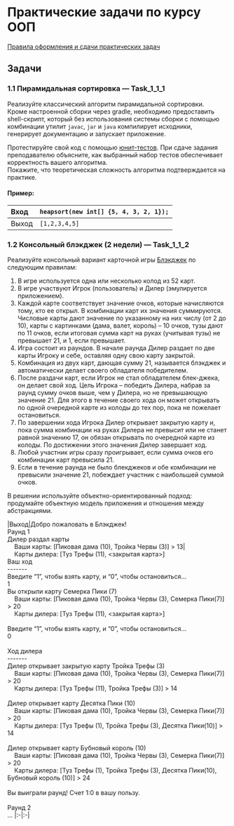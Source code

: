 # Практические задачи по курсу ООП

[Правила оформления и сдачи практических задач](https://docs.google.com/document/d/1rGBNsl5-POQg3t4Lbn6Qad6yrAGWCqndiEnUrpYjHos/edit?usp=sharing)

## Задачи

### 1.1 Пирамидальная сортировка — **Task_1_1_1**  
Реализуйте классический алгоритм пирамидальной сортировки.  
Кроме настроенной сборки через gradle, необходимо предоставить shell-скрипт, который без использования системы сборки с помощью комбинации утилит `javac`, `jar` и `java` компилирует исходники, генерирует документацию и запускает приложение.  

Протестируйте свой код с помощью [юнит-тестов](https://en.wikipedia.org/wiki/Unit_testing). При сдаче задания преподавателю объясните, как выбранный набор тестов обеспечивает корректность вашего алгоритма.  
Покажите, что теоретическая сложность алгоритма подтверждается на практике.

#### Пример:
|Вход|`heapsort(new int[] {5, 4, 3, 2, 1});`|
|:-|:-|
|Выход|`[1,2,3,4,5]`|

### 1.2 Консольный блэкджек (2 недели) — **Task_1_1_2**
Реализуйте консольный вариант карточной игры [Блэкджек](https://ru.wikipedia.org/wiki/%D0%91%D0%BB%D1%8D%D0%BA%D0%B4%D0%B6%D0%B5%D0%BA) по следующим правилам:
1. В игре используется одна или несколько колод из 52 карт.
2. В игре участвуют Игрок (пользователь) и Дилер (эмулируется приложением).
3. Каждой карте соответствует значение очков, которые начисляются тому, кто ее
открыл. В комбинации карт их значения суммируются.
Числовые карты дают значение по указанному на них числу (от 2 до 10), карты с
картинками (дама, валет, король) – 10 очков, тузы дают по 11 очков, если
итоговая сумма карт на руках (учитывая тузы) не превышает 21, и 1, если
превышает.
4. Игра состоит из раундов. В начале раунда Дилер раздает по две карты Игроку и
себе, оставляя одну свою карту закрытой.
5. Комбинация из двух карт, дающая сумму 21, называется блэкджек и
автоматически делает своего обладателя победителем.
6. После раздачи карт, если Игрок не стал обладателем блек-джека, он делает
свой ход. Цель Игрока – победить Дилера, набрав за раунд сумму очков выше,
чем у Дилера, но не превышающую значение 21. Для этого в течение своего
хода он может открывать по одной очередной карте из колоды до тех пор, пока
не пожелает остановиться.
7. По завершении хода Игрока Дилер открывает закрытую карту и, пока сумма
комбинации на руках Дилера не превысит или не станет равной значению 17, он
обязан открывать по очередной карте из колоды. По достижении этого значения
Дилер завершает ход.
8. Любой участник игры сразу проигрывает, если сумма очков его комбинации карт
превысила 21.
9. Если в течение раунда не было блекджеков и обе комбинации не превысили
значение 21, побеждает участник с наибольшей суммой очков.

В решении используйте объектно-ориентированный подход: продумайте объектную
модель приложения и отношения между абстракциями.

|Выход|Добро пожаловать в Блэкджек!<br>Раунд 1<br>Дилер раздал карты<br>&nbsp;&nbsp;&nbsp;&nbsp;Ваши карты: [Пиковая дама (10), Тройка Червы (3)] > 13|<br>&nbsp;&nbsp;&nbsp;&nbsp;Карты дилера: [Туз Трефы (11), <закрытая карта>]<br>Ваш ход<br>-------<br>Введите “1”, чтобы взять карту, и “0”, чтобы остановиться...<br>1<br>Вы открыли карту Семерка Пики (7)<br>&nbsp;&nbsp;&nbsp;&nbsp;Ваши карты: [Пиковая дама (10), Тройка Червы (3), Семерка Пики(7)] > 20<br>&nbsp;&nbsp;&nbsp;&nbsp;Карты дилера: [Туз Трефы (11), <закрытая карта>]<br><br>Введите “1”, чтобы взять карту, и “0”, чтобы остановиться...<br>0<br><br>Ход дилера<br>-------<br>Дилер открывает закрытую карту Тройка Трефы (3)<br>&nbsp;&nbsp;&nbsp;&nbsp;Ваши карты: [Пиковая дама (10), Тройка Червы (3), Семерка Пики(7)] > 20<br>&nbsp;&nbsp;&nbsp;&nbsp;Карты дилера: [Туз Трефы (11), Тройка Трефы (3)] > 14<br><br>Дилер открывает карту Десятка Пики (10)<br>&nbsp;&nbsp;&nbsp;&nbsp;Ваши карты: [Пиковая дама (10), Тройка Червы (3), Семерка Пики(7)] > 20<br>&nbsp;&nbsp;&nbsp;&nbsp;Карты дилера: [Туз Трефы (1), Тройка Трефы (3), Десятка Пики(10)] > 14<br><br>Дилер открывает карту Бубновый король (10)<br>&nbsp;&nbsp;&nbsp;&nbsp;Ваши карты: [Пиковая дама (10), Тройка Червы (3), Семерка Пики(7)] > 20<br>&nbsp;&nbsp;&nbsp;&nbsp;Карты дилера: [Туз Трефы (1), Тройка Трефы (3), Десятка Пики(10), Бубновый король (10)] > 24<br><br>Вы выиграли раунд! Счет 1:0 в вашу пользу.<br><br>Раунд 2<br>...
|:-|:-|